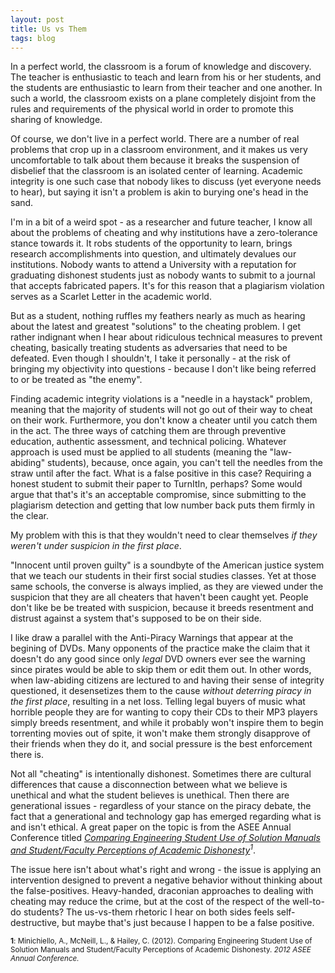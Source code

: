 ```yaml
---
layout: post
title: Us vs Them
tags: blog
---
```


In a perfect world, the classroom is a forum of knowledge and discovery. The teacher is enthusiastic to teach and learn from his or her students, and the students are enthusiastic to learn from their teacher and one another. In such a world, the classroom exists on a plane completely disjoint from the rules and requirements of the physical world in order to promote this sharing of knowledge.

Of course, we don't live in a perfect world. There are a number of real problems that crop up in a classroom environment, and it makes us very uncomfortable to talk about them because it breaks the suspension of disbelief that the classroom is an isolated center of learning. Academic integrity is one such case that nobody likes to discuss (yet everyone needs to hear), but saying it isn't a problem is akin to burying one's head in the sand.

I'm in a bit of a weird spot - as a researcher and future teacher, I know all about the problems of cheating and why institutions have a zero-tolerance stance towards it. It robs students of the opportunity to learn, brings research accomplishments into question, and ultimately devalues our institutions. Nobody wants to attend a University with a reputation for graduating dishonest students just as nobody wants to submit to a journal that accepts fabricated papers. It's for this reason that a plagiarism violation serves as a Scarlet Letter in the academic world.

But as a student, nothing ruffles my feathers nearly as much as hearing about the latest and greatest "solutions" to the cheating problem. I get rather indignant when I hear about ridiculous technical measures to prevent cheating, basically treating students as adversaries that need to be defeated. Even though I shouldn't, I take it personally - at the risk of bringing my objectivity into questions - because I don't like being referred to or be treated as "the enemy".

Finding academic integrity violations is a "needle in a haystack" problem, meaning that the majority of students will not go out of their way to cheat on their work. Furthermore, you don't know a cheater until you catch them in the act. The three ways of catching them are through preventive education, authentic assessment, and technical policing. Whatever approach is used must be applied to all students (meaning the "law-abiding" students), because, once again, you can't tell the needles from the straw until after the fact. What is a false positive in this case? Requiring a honest student to submit their paper to TurnItIn, perhaps? Some would argue that that's it's an acceptable compromise, since submitting to the plagiarism detection and getting that low number back puts them firmly in the clear.

My problem with this is that they wouldn't need to clear themselves <em>if they weren't under suspicion in the first place</em>.

"Innocent until proven guilty" is a soundbyte of the American justice system that we teach our students in their first social studies classes. Yet at those same schools, the converse is always implied, as they are viewed under the suspicion that they are all cheaters that haven't been caught yet. People don't like be be treated with suspicion, because it breeds resentment and distrust against a system that's supposed to be on their side.

I like draw a parallel with the Anti-Piracy Warnings that appear at the begining of DVDs. Many opponents of the practice make the claim that it doesn't do any good since only <em>legal</em> DVD owners ever see the warning since pirates would be able to skip them or edit them out. In other words, when law-abiding citizens are lectured to and having their sense of integrity questioned, it desensetizes them to the cause <em>without deterring piracy in the first place</em>, resulting in a net loss. Telling legal buyers of music what horrible people they are for wanting to copy their CDs to their MP3 players simply breeds resentment, and while it probably won't inspire them to begin torrenting movies out of spite, it won't make them strongly disapprove of their friends when they do it, and social pressure is the best enforcement there is.

Not all "cheating" is intentionally dishonest. Sometimes there are cultural differences that cause a disconnection between what we believe is unethical and what the student believes is unethical. Then there are generational issues - regardless of your stance on the piracy debate, the fact that a generational and technology gap has emerged regarding what is and isn't ethical. A great paper on the topic is from the ASEE Annual Conference titled <em><a href="www.asee.org/file_server/papers/attachment/file/0002/2720/ASEE_2012_March_9.pdf">Comparing Engineering Student Use of Solution Manuals and Student/Faculty Perceptions of Academic Dishonesty</a><sup>1</sup></em>.

The issue here isn't about what's right and wrong - the issue is applying an intervention designed to prevent a negative behavior without thinking about the false-positives. Heavy-handed, draconian approaches to dealing with cheating may reduce the crime, but at the cost of the respect of the well-to-do students? The us-vs-them rhetoric I hear on both sides feels self-destructive, but maybe that's just because I happen to be a false positive.

<sub><strong>1</strong>: Minichiello, A., McNeill, L., &amp; Hailey, C. (2012). Comparing Engineering Student Use of Solution Manuals and Student/Faculty Perceptions of Academic Dishonesty. <em>2012 ASEE Annual Conference.</em></sub>
